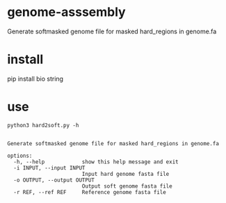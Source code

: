 # genome-asssembly
Generate softmasked genome file for masked hard_regions in genome.fa

# install
pip install bio string

# use 
```
python3 hard2soft.py -h


Generate softmasked genome file for masked hard_regions in genome.fa

options:
  -h, --help            show this help message and exit
  -i INPUT, --input INPUT
                        Input hard genome fasta file
  -o OUTPUT, --output OUTPUT
                        Output soft genome fasta file
  -r REF, --ref REF     Reference genome fasta file

```

